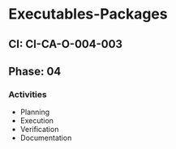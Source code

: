 # Executables-Packages

## CI: CI-CA-O-004-003
## Phase: 04

### Activities
- Planning
- Execution
- Verification
- Documentation
